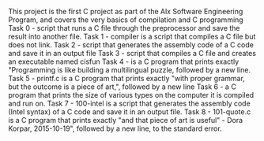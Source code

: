 This project is the first C project as part of the Alx Software Engineering Program, and covers the very basics of compilation and C programming
Task 0 - script that runs a C file through the preprocessor and save the result into another file.
Task 1 - compiler is a script that compiles a C file but does not link.
Task 2 - script that generates the assembly code of a C code and save it in an output file
Task 3 - script that compiles a C file and creates an executable named cisfun
Task 4 - is a C program that prints exactly "Programming is like building a multilingual puzzle, followed by a new line.
Task 5 - printf.c is a C program that prints exactly "with proper grammar, but the outcome is a piece of art,", followed by a new line
Task 6 - a C program that prints the size of various types on the computer it is compiled and run on.
Task 7 - 100-intel is a script that generates the assembly code (Intel syntax) of a C code and save it in an output file.
Task 8 - 101-quote.c is a C program that prints exactly "and that piece of art is useful" - Dora Korpar, 2015-10-19", followed by a new line, to the standard error.